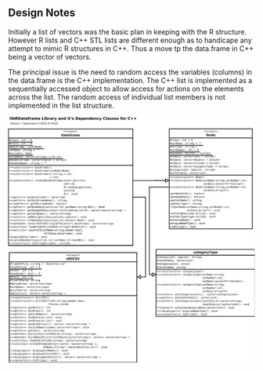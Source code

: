 
## Design Notes

Initially a list of vectors was the basic plan in keeping with the R
structure. However R lists and C++ STL lists are different enough as to
handicape any attempt to mimic R structures in C++. Thus a move tp the
data.frame in C++ being a vector of vectors.

The principal issue is the need to random access the variables (columns) in
the data.frame is the C++ implementation. The C++ list is implemented as a
sequentially accessed object to allow access for actions on the elements
across the list. The random access of individual list members is not
implemented in the list structure.

![UML](Dataframe_Class.svg)

